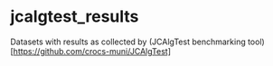 # jcalgtest_results
Datasets with results as collected by (JCAlgTest benchmarking tool)[https://github.com/crocs-muni/JCAlgTest]










